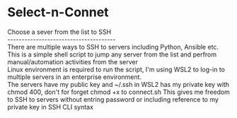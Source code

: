 # Select-n-Connet
Choose a sever from the list to SSH<br>
--------------------------------------<br>
There are multiple ways to SSH to servers including Python, Ansible etc.<br> 
This is a simple shell script to jump any server from the list and perfrom manual/automation activities from the server<br>
Linux environment is required to run the script, I'm using WSL2 to log-in to multiple servers in an enterprise environment.<br>
The servers have my public key and ~/.ssh in WSL2 has my private key with chmod 400, don't for forget chmod +x to connect.sh This gives me freedom to SSH to servers without entring password or including reference to my private key in SSH CLI syntax
